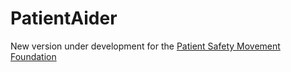 # PatientAider
New version under development for the [Patient Safety Movement Foundation](https://patientsafetymovement.org)
